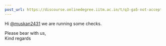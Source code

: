 ```yaml
---
post_url: https://discourse.onlinedegree.iitm.ac.in/t/q3-ga5-not-accepting-right-answer/168011/8
---
```

Hi [@muskan2431](/u/muskan2431) we are running some checks.

Please bear with us,  
Kind regards